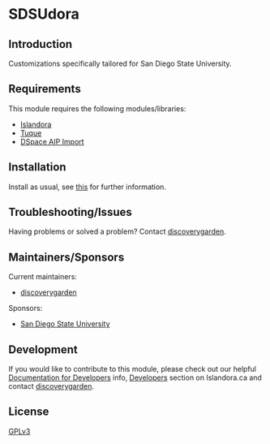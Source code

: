 # SDSUdora

## Introduction

Customizations specifically tailored for San Diego State University.

## Requirements

This module requires the following modules/libraries:

* [Islandora](https://github.com/islandora/islandora)
* [Tuque](https://github.com/islandora/tuque)
* [DSpace AIP Import](https://github.com/discoverygarden/dspace_aip_import)

## Installation

Install as usual, see [this](https://drupal.org/documentation/install/modules-themes/modules-7) for further information.

## Troubleshooting/Issues

Having problems or solved a problem? Contact [discoverygarden](http://support.discoverygarden.ca).

## Maintainers/Sponsors

Current maintainers:

* [discoverygarden](http://www.discoverygarden.ca)

Sponsors:

* [San Diego State University](https://digitallibrary.sdsu.edu/)

## Development

If you would like to contribute to this module, please check out our helpful [Documentation for Developers](https://github.com/Islandora/islandora/wiki#wiki-documentation-for-developers) info, [Developers](http://islandora.ca/developers) section on Islandora.ca and contact [discoverygarden](http://support.discoverygarden.ca).

## License

[GPLv3](http://www.gnu.org/licenses/gpl-3.0.txt)
